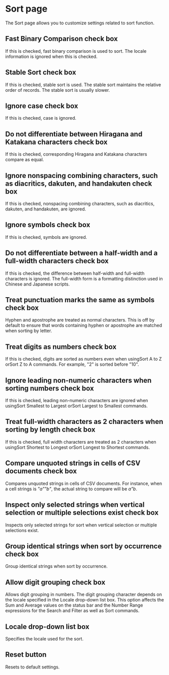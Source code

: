 # Sort page

The Sort page allows you to customize settings related to sort function.

## Fast Binary Comparison check box

If this is checked, fast binary comparison is used to sort. The locale information is ignored when this is checked.

## Stable Sort check box

If this is checked, stable sort is used. The stable sort maintains the relative order of records. The stable sort is usually slower.

## Ignore case check box

If this is checked, case is ignored.

## Do not differentiate between Hiragana and Katakana characters check box

If this is checked, corresponding Hiragana and Katakana characters compare as equal.

## Ignore nonspacing combining characters, such as diacritics, dakuten, and handakuten check box

If this is checked, nonspacing combining characters, such as diacritics, dakuten, and handakuten, are ignored.

## Ignore symbols check box

If this is checked, symbols are ignored.

## Do not differentiate between a half-width and a full-width characters check box

If this is checked, the difference between half-width and full-width characters is ignored. The full-width form is a formatting distinction used in Chinese and Japanese scripts.

## Treat punctuation marks the same as symbols check box

Hyphen and apostrophe are treated as normal characters. This is off by default to ensure that words containing hyphen or apostrophe are matched when sorting by letter.

## Treat digits as numbers check box

If this is checked, digits are sorted as numbers even when usingSort A to Z orSort Z to A commands. For example, "2" is sorted before "10".

## Ignore leading non-numeric characters when sorting numbers check box

If this is checked, leading non-numeric characters are ignored when usingSort Smallest to Largest orSort Largest to Smallest commands.

## Treat full-width characters as 2 characters when sorting by length check box

If this is checked, full width characters are treated as 2 characters when usingSort Shortest to Longest orSort Longest to Shortest commands.

## Compare unquoted strings in cells of CSV documents check box

Compares unquoted strings in cells of CSV documents. For instance, when a cell strings is _"a""b"_, the actual string to compare will be _a"b_.

## Inspect only selected strings when vertical selection or multiple selections exist check box

Inspects only selected strings for sort when vertical selection or multiple selections exist.

## Group identical strings when sort by occurrence check box

Group identical strings when sort by occurrence.

## Allow digit grouping check box

Allows digit grouping in numbers. The digit grouping character depends on the locale specified in the Locale drop-down list box. This option affects the Sum and Average values on the status bar and the Number Range expressions for the Search and Filter as well as Sort commands.

## Locale drop-down list box

Specifies the locale used for the sort.

## Reset button

Resets to default settings.

